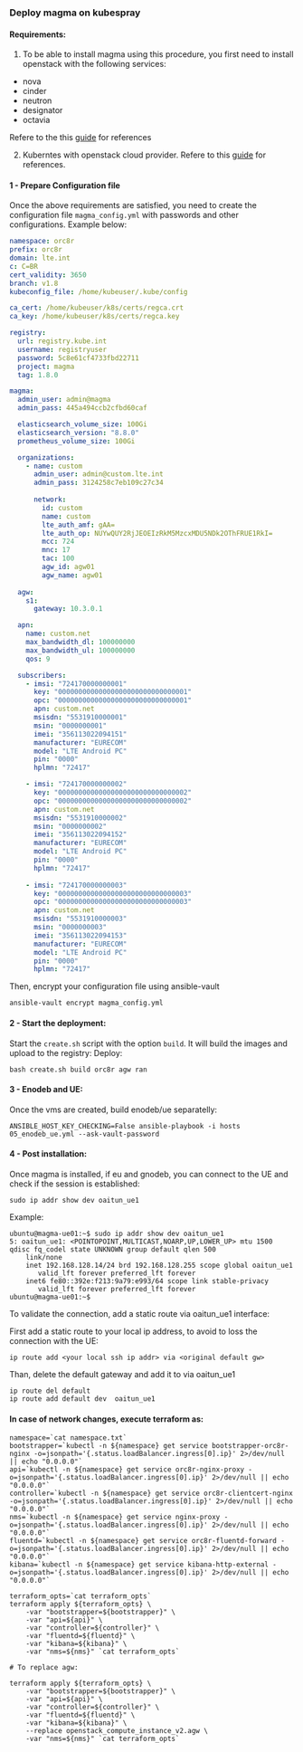 ### Deploy magma on kubespray 

#### Requirements:
1) To be able to install magma using this procedure, you first need to install openstack with the following services:
 - nova
 - cinder
 - neutron
 - designator
 - octavia

Refere to the this [guide](https://gitlab.com/eduardoefb/openstack-ubuntu/-/tree/victoria?ref_type=heads) for references

2) Kuberntes with openstack cloud provider. Refere to this [guide](https://github.com/eduardoefb/k8s-openstack-cloudprovider) for references.

#### 1 - Prepare Configuration file
Once the above requirements are satisfied, you need to create the configuration file `magma_config.yml` with passwords and other configurations.  Example below:

```yaml
namespace: orc8r 
prefix: orc8r
domain: lte.int
c: C=BR
cert_validity: 3650
branch: v1.8
kubeconfig_file: /home/kubeuser/.kube/config

ca_cert: /home/kubeuser/k8s/certs/regca.crt
ca_key: /home/kubeuser/k8s/certs/regca.key

registry:
  url: registry.kube.int
  username: registryuser
  password: 5c8e61cf4733fbd22711
  project: magma
  tag: 1.8.0

magma:
  admin_user: admin@magma
  admin_pass: 445a494ccb2cfbd60caf

  elasticsearch_volume_size: 100Gi
  elasticsearch_version: "8.8.0"
  prometheus_volume_size: 100Gi

  organizations:
    - name: custom
      admin_user: admin@custom.lte.int
      admin_pass: 3124258c7eb109c27c34
  
      network:
        id: custom 
        name: custom 
        lte_auth_amf: gAA=
        lte_auth_op: NUYwQUY2RjJEOEIzRkM5MzcxMDU5NDk2OThFRUE1RkI=
        mcc: 724
        mnc: 17
        tac: 100
        agw_id: agw01
        agw_name: agw01
  
  agw:
    s1:
      gateway: 10.3.0.1

  apn: 
    name: custom.net
    max_bandwidth_dl: 100000000
    max_bandwidth_ul: 100000000
    qos: 9

  subscribers:
    - imsi: "724170000000001"
      key: "00000000000000000000000000000001"
      opc: "00000000000000000000000000000001"
      apn: custom.net
      msisdn: "5531910000001"
      msin: "0000000001"
      imei: "356113022094151"
      manufacturer: "EURECOM"
      model: "LTE Android PC"
      pin: "0000"  
      hplmn: "72417"    

    - imsi: "724170000000002"
      key: "00000000000000000000000000000002"
      opc: "00000000000000000000000000000002"
      apn: custom.net
      msisdn: "5531910000002"
      msin: "0000000002"
      imei: "356113022094152"
      manufacturer: "EURECOM"
      model: "LTE Android PC"
      pin: "0000"  
      hplmn: "72417"    
      
    - imsi: "724170000000003"
      key: "00000000000000000000000000000003"
      opc: "00000000000000000000000000000003"
      apn: custom.net
      msisdn: "5531910000003"
      msin: "0000000003"
      imei: "356113022094153"
      manufacturer: "EURECOM"
      model: "LTE Android PC"
      pin: "0000" 
      hplmn: "72417"      
```

Then, encrypt your configuration file using ansible-vault
```shell
ansible-vault encrypt magma_config.yml
```

#### 2 - Start the deployment:

Start the `create.sh` script with the option `build`. It will build the images and upload to the registry:
Deploy:
```shell
bash create.sh build orc8r agw ran
```


#### 3 - Enodeb and UE:
Once the vms are created, build enodeb/ue separatelly:
```shell
ANSIBLE_HOST_KEY_CHECKING=False ansible-playbook -i hosts 05_enodeb_ue.yml --ask-vault-password
```

#### 4 - Post installation:
Once magma is installed, if eu and gnodeb, you can connect to the UE and check if the session is established:
```shell
sudo ip addr show dev oaitun_ue1
```

Example:
```log
ubuntu@magma-ue01:~$ sudo ip addr show dev oaitun_ue1
5: oaitun_ue1: <POINTOPOINT,MULTICAST,NOARP,UP,LOWER_UP> mtu 1500 qdisc fq_codel state UNKNOWN group default qlen 500
    link/none 
    inet 192.168.128.14/24 brd 192.168.128.255 scope global oaitun_ue1
       valid_lft forever preferred_lft forever
    inet6 fe80::392e:f213:9a79:e993/64 scope link stable-privacy 
       valid_lft forever preferred_lft forever
ubuntu@magma-ue01:~$ 
```

To validate the connection, add a static route via oaitun_ue1 interface:

First add a static route to your local ip address, to avoid to loss the connection with the UE:
```shell
ip route add <your local ssh ip addr> via <original default gw>
```

Than, delete the default gateway and add it to via oaitun_ue1
```shell
ip route del default
ip route add default dev  oaitun_ue1
```

#### In case of network changes, execute terraform as:
```shell
namespace=`cat namespace.txt`
bootstrapper=`kubectl -n ${namespace} get service bootstrapper-orc8r-nginx -o=jsonpath='{.status.loadBalancer.ingress[0].ip}' 2>/dev/null || echo "0.0.0.0"` 
api=`kubectl -n ${namespace} get service orc8r-nginx-proxy -o=jsonpath='{.status.loadBalancer.ingress[0].ip}' 2>/dev/null || echo "0.0.0.0"`
controller=`kubectl -n ${namespace} get service orc8r-clientcert-nginx -o=jsonpath='{.status.loadBalancer.ingress[0].ip}' 2>/dev/null || echo "0.0.0.0"`
nms=`kubectl -n ${namespace} get service nginx-proxy -o=jsonpath='{.status.loadBalancer.ingress[0].ip}' 2>/dev/null || echo "0.0.0.0"`
fluentd=`kubectl -n ${namespace} get service orc8r-fluentd-forward -o=jsonpath='{.status.loadBalancer.ingress[0].ip}' 2>/dev/null || echo "0.0.0.0"`
kibana=`kubectl -n ${namespace} get service kibana-http-external -o=jsonpath='{.status.loadBalancer.ingress[0].ip}' 2>/dev/null || echo "0.0.0.0"`

terraform_opts=`cat terraform_opts`
terraform apply ${terraform_opts} \
    -var "bootstrapper=${bootstrapper}" \
    -var "api=${api}" \
    -var "controller=${controller}" \
    -var "fluentd=${fluentd}" \
    -var "kibana=${kibana}" \
    -var "nms=${nms}" `cat terraform_opts`

# To replace agw:

terraform apply ${terraform_opts} \
    -var "bootstrapper=${bootstrapper}" \
    -var "api=${api}" \
    -var "controller=${controller}" \
    -var "fluentd=${fluentd}" \
    -var "kibana=${kibana}" \
    --replace openstack_compute_instance_v2.agw \
    -var "nms=${nms}" `cat terraform_opts`
   
```


